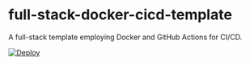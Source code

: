 # full-stack-docker-cicd-template
A full-stack template employing Docker and GitHub Actions for CI/CD.

[![Deploy](https://github.com/wonrax/full-stack-docker-cicd-template/actions/workflows/deploy.yml/badge.svg)](https://github.com/wonrax/full-stack-docker-cicd-template/actions/workflows/deploy.yml)

